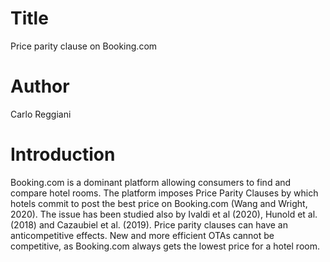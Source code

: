# Title 
Price parity clause on Booking.com

# Author
Carlo Reggiani

# Introduction
Booking.com is a dominant platform allowing consumers to find and compare hotel rooms.
The platform imposes Price Parity Clauses by which hotels commit to post the best price
on Booking.com (Wang and Wright, 2020). 
The issue has been studied also by Ivaldi et al (2020), Hunold et al. (2018) and Cazaubiel et al. (2019). 
Price parity clauses can have an anticompetitive effects. 
New and more efficient OTAs cannot be competitive, 
as Booking.com always gets the lowest price for a hotel room.
